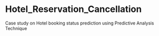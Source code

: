 # Hotel_Reservation_Cancellation
Case study on Hotel booking status prediction using Predictive Analysis Technique 
